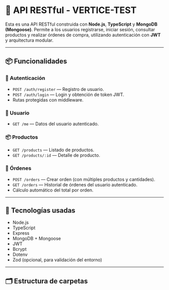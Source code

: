 # 🛒 API RESTful - VERTICE-TEST

Esta es una API RESTful construida con **Node.js**, **TypeScript** y **MongoDB (Mongoose)**. Permite a los usuarios registrarse, iniciar sesión, consultar productos y realizar órdenes de compra, utilizando autenticación con **JWT** y arquitectura modular.

---

## 📦 Funcionalidades

### 🔐 Autenticación

- `POST /auth/register` — Registro de usuario.
- `POST /auth/login` — Login y obtención de token JWT.
- Rutas protegidas con middleware.

### 👤 Usuario

- `GET /me` — Datos del usuario autenticado.

### 📦 Productos

- `GET /products` — Listado de productos.
- `GET /products/:id` — Detalle de producto.

### 🧾 Órdenes

- `POST /orders` — Crear orden (con múltiples productos y cantidades).
- `GET /orders` — Historial de órdenes del usuario autenticado.
- Cálculo automático del total por orden.

---

## 🧰 Tecnologías usadas

- Node.js
- TypeScript
- Express
- MongoDB + Mongoose
- JWT
- Bcrypt
- Dotenv
- Zod (opcional, para validación del entorno)

---

## 🗂️ Estructura de carpetas
